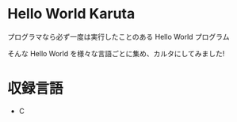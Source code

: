 # Hello World Karuta

プログラマなら必ず一度は実行したことのある Hello World プログラム

そんな Hello World を様々な言語ごとに集め、カルタにしてみました!

# 収録言語
* C